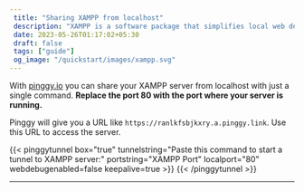 ```yaml
---
 title: "Sharing XAMPP from localhost" 
 description: "XAMPP is a software package that simplifies local web development by providing an Apache server, MySQL database, and PHP."
 date: 2023-05-26T01:17:02+05:30 
 draft: false 
 tags: ["guide"]
 og_image: "/quickstart/images/xampp.svg"
---
```


With [pinggy.io](https://pinggy.io) you can share your XAMPP server from localhost with just a single command. **Replace the port 80 with the port where your server is running.**

Pinggy will give you a URL like `https://ranlkfsbjkxry.a.pinggy.link`. Use this URL to access the server.

{{< pinggytunnel box="true" tunnelstring="Paste this command to start a tunnel to XAMPP server:" portstring="XAMPP Port" localport="80" webdebugenabled=false keepalive=true >}}
{{< /pinggytunnel >}}

<hr>
